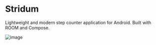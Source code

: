 # Stridum

Lightweight and modern step counter application for Android.
Built with ROOM and Compose.

![image](https://github.com/Husseinfo/stridum/assets/17926508/74528f7c-bc82-4a8f-a600-2517cd2fad32)

